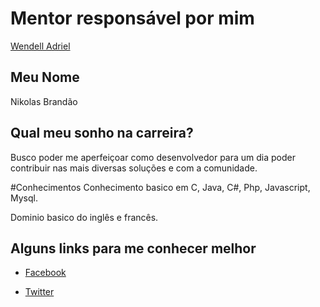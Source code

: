 # Mentor responsável por mim

[Wendell Adriel](/profiles/mentors/profiles/wendell_adriel.md)

## Meu Nome

Nikolas Brandão

## Qual meu sonho na carreira?

Busco poder me aperfeiçoar como desenvolvedor para um dia poder contribuir nas mais diversas soluções e com a comunidade.

#Conhecimentos
Conhecimento basico em C, Java, C#, Php, Javascript, Mysql.

Dominio basico do inglês e francês.

## Alguns links para me conhecer melhor

- [Facebook](https://www.facebook.com/NikolasBrandao)


- [Twitter](https://twitter.com/ofabricante)
